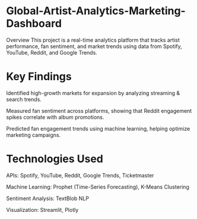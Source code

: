 # Global-Artist-Analytics-Marketing-Dashboard

Overview This project is a real-time analytics platform that tracks artist performance, fan sentiment, and market trends using data from Spotify, YouTube, Reddit, and Google Trends.

# Key Findings

Identified high-growth markets for expansion by analyzing streaming & search trends.

Measured fan sentiment across platforms, showing that Reddit engagement spikes correlate with album promotions.

Predicted fan engagement trends using machine learning, helping optimize marketing campaigns.

# Technologies Used

APIs: Spotify, YouTube, Reddit, Google Trends, Ticketmaster

Machine Learning: Prophet (Time-Series Forecasting), K-Means Clustering

Sentiment Analysis: TextBlob NLP

Visualization: Streamlit, Plotly

